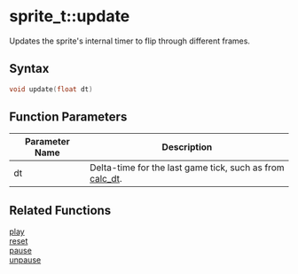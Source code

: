 # sprite_t::update

Updates the sprite's internal timer to flip through different frames.

## Syntax

```cpp
void update(float dt)
```

## Function Parameters

Parameter Name | Description
--- | ---
dt | Delta-time for the last game tick, such as from [calc_dt](https://github.com/RandyGaul/cute_framework/blob/master/doc/time/calc_dt.md).

## Related Functions

[play](https://github.com/RandyGaul/cute_framework/blob/master/doc/graphics/sprite/play.md)  
[reset](https://github.com/RandyGaul/cute_framework/blob/master/doc/graphics/sprite/reset.md)  
[pause](https://github.com/RandyGaul/cute_framework/blob/master/doc/graphics/sprite/pause.md)  
[unpause](https://github.com/RandyGaul/cute_framework/blob/master/doc/graphics/sprite/unpause.md)  
